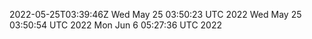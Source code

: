2022-05-25T03:39:46Z
Wed May 25 03:50:23 UTC 2022
Wed May 25 03:50:54 UTC 2022
Mon Jun  6 05:27:36 UTC 2022
